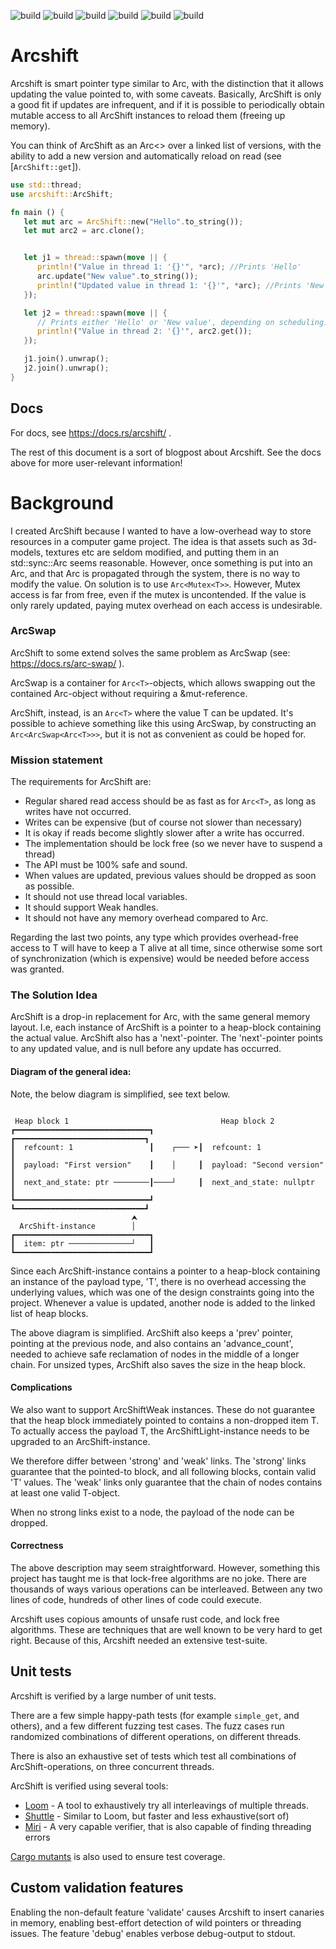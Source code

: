![build](https://github.com/avl/arcshift/actions/workflows/rust.yml/badge.svg)
![build](https://github.com/avl/arcshift/actions/workflows/shuttle.yml/badge.svg)
![build](https://github.com/avl/arcshift/actions/workflows/loom.yml/badge.svg)
![build](https://github.com/avl/arcshift/actions/workflows/miri.yml/badge.svg)
![build](https://github.com/avl/arcshift/actions/workflows/mutants.yml/badge.svg)
![build](https://github.com/avl/arcshift/actions/workflows/clippy.yml/badge.svg)

# Arcshift

Arcshift is smart pointer type similar to Arc, with the distinction that it allows updating
the value pointed to, with some caveats. Basically, ArcShift is only a good fit if updates
are infrequent, and if it is possible to periodically obtain mutable access to all
ArcShift instances to reload them (freeing up memory).

You can think of ArcShift as an Arc<> over a linked list of versions, with the ability to add 
a new version and automatically reload on read (see [`ArcShift::get`]).

```rust
use std::thread;
use arcshift::ArcShift;

fn main () {
   let mut arc = ArcShift::new("Hello".to_string());
   let mut arc2 = arc.clone();


   let j1 = thread::spawn(move || {
      println!("Value in thread 1: '{}'", *arc); //Prints 'Hello'
      arc.update("New value".to_string());
      println!("Updated value in thread 1: '{}'", *arc); //Prints 'New value'
   });

   let j2 = thread::spawn(move || {
      // Prints either 'Hello' or 'New value', depending on scheduling:
      println!("Value in thread 2: '{}'", arc2.get());
   });

   j1.join().unwrap();
   j2.join().unwrap();
}
```

## Docs

For docs, see <https://docs.rs/arcshift/> .

The rest of this document is a sort of blogpost about Arcshift. See the docs above for
more user-relevant information!

# Background

I created ArcShift because I wanted to have a low-overhead way to store resources in a computer game project.
The idea is that assets such as 3d-models, textures etc are seldom modified, and putting them in an std::sync::Arc
seems reasonable. 
However, once something is put into an Arc, and that Arc is propagated through the system,
there is no way to modify the value. On solution is to use `Arc<Mutex<T>>`.
However, Mutex access is far from free, even if the mutex is uncontended. If the value is only
rarely updated, paying mutex overhead on each access is undesirable.

### ArcSwap

ArcShift to some extend solves the same problem as ArcSwap (see: <https://docs.rs/arc-swap/> ).

ArcSwap is a container for `Arc<T>`-objects, which allows swapping out the contained
Arc-object without requiring a &mut-reference.

ArcShift, instead, is an `Arc<T>` where the value T can be updated.  It's possible to achieve 
something like this using ArcSwap, by constructing an `Arc<ArcSwap<Arc<T>>>`, but it is not 
as convenient as could be hoped for.

### Mission statement

The requirements for ArcShift are:

 * Regular shared read access should be as fast as for `Arc<T>`, as long as 
   writes have not occurred.
 * Writes can be expensive (but of course not slower than necessary)
 * It is okay if reads become slightly slower after a write has occurred.
 * The implementation should be lock free (so we never have to suspend a thread)
 * The API must be 100% safe and sound.
 * When values are updated, previous values should be dropped as soon as possible. 
 * It should not use thread local variables.
 * It should support Weak handles.
 * It should not have any memory overhead compared to Arc.
 
Regarding the last two points, any type which provides overhead-free access to T will
have to keep a T alive at all time, since otherwise some sort of synchronization (which is expensive)
would be needed before access was granted.

### The Solution Idea

ArcShift is a drop-in replacement for Arc, with the same
general memory layout. I.e, each instance of ArcShift is a pointer to a heap-block containing the actual value.
ArcShift also has a 'next'-pointer. The 'next'-pointer points to
any updated value, and is null before any update has occurred.


#### Diagram of the general idea:

Note, the below diagram is simplified, see text below.
```

 Heap block 1                                  Heap block 2
┏━━━━━━━━━━━━━━━━━━━━━━━━━━━━━━┓          ┏━━━━━━━━━━━━━━━━━━━━━━━━━━━━━┓
┃  refcount: 1                 ┃    ┌─── ➤┃  refcount: 1                ┃
┃  payload: "First version"    ┃    │     ┃  payload: "Second version"  ┃
┃  next_and_state: ptr ────────┃────┘     ┃  next_and_state: nullptr    ┃
┗━━━━━━━━━━━━━━━━━━━━━━━━━━━━━━┛          ┗━━━━━━━━━━━━━━━━━━━━━━━━━━━━━┛
                           ⮝
  ArcShift-instance        │
┏━━━━━━━━━━━━━━━━━━━━━━━━━━━━━━┓
┃  item: ptr ──────────────┘   ┃
┗━━━━━━━━━━━━━━━━━━━━━━━━━━━━━━┛

```

Since each ArcShift-instance contains a pointer to a heap-block containing an instance of the payload type, 'T',
there is no overhead accessing the underlying values, which was one of the design constraints going into the
project. Whenever a value is updated, another node is added to the linked list of heap blocks.

The above diagram is simplified. ArcShift also keeps a 'prev' pointer, pointing at the previous node,
and also contains an 'advance_count', needed to achieve safe reclamation of nodes in the middle of
a longer chain. For unsized types, ArcShift also saves the size in the heap block.

#### Complications

We also want to support ArcShiftWeak instances. These do not guarantee that the heap block immediately
pointed to contains a non-dropped item T. To actually access the payload T, the ArcShiftLight-instance needs
to be upgraded to an ArcShift-instance.

We therefore differ between 'strong' and 'weak' links. The 'strong' links guarantee that the pointed-to
block, and all following blocks, contain valid 'T' values. The 'weak' links only guarantee that the chain
of nodes contains at least one valid T-object. 

When no strong links exist to a node, the payload of the node can be dropped.

#### Correctness

The above description may seem straightforward. However, something this project has taught me is that
lock-free algorithms are no joke. There are thousands of ways various operations can be interleaved.
Between any two lines of code, hundreds of other lines of code could execute.

Arcshift uses copious amounts of unsafe rust code, and lock free algorithms.
These are techniques that are well known to be very hard to get right.
Because of this, Arcshift needed an extensive test-suite.

## Unit tests
Arcshift is verified by a large number of unit tests.

There are a few simple happy-path tests (for example `simple_get`, and others),
and a few different fuzzing test cases. The fuzz cases run randomized combinations
of different operations, on different threads.

There is also an exhaustive set of tests which test all combinations of ArcShift-operations,
on three concurrent threads.

ArcShift is verified using several tools:

 * [Loom](https://github.com/tokio-rs/loom) - A tool to exhaustively try all interleavings of multiple threads.
 * [Shuttle](https://github.com/awslabs/shuttle) - Similar to Loom, but faster and less exhaustive(sort of)
 * [Miri](https://github.com/rust-lang/miri) - A very capable verifier, that is also capable of finding threading errors

[Cargo mutants](https://mutants.rs/) is also used to ensure test coverage.  

## Custom validation features
Enabling the non-default feature 'validate' causes Arcshift to insert canaries in memory,
enabling best-effort detection of wild pointers or threading issues.
The feature 'debug' enables verbose debug-output to stdout.



